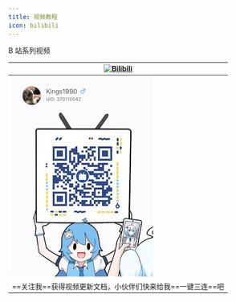 ```yaml
---
title: 视频教程
icon: bilibili
---
```


B 站系列视频

|[![Bilibili](https://img.shields.io/static/v1?label=BiliBili&message=BiliBili&logo=bilibili&color=FC8D34)](https://space.bilibili.com/370110042)
|------|
|<img alt="bilibili" src="/img/bilibili.jpg" width="" height=""/>|
|==关注我==获得视频更新文档，小伙伴们快来给我==一键三连==吧|

<BiliBili bvid="BV1xg41127TF" :ratio="5/4" />

<div style="height:20px"></div>

<BiliBili bvid="BV1RF411u766" :ratio="5/4" />

<div style="height:20px"></div>

<BiliBili bvid="BV1u5411S7ih" :ratio="5/4" />

<div style="height:20px"></div>

<BiliBili bvid="BV1zU4y1S7pC" :ratio="5/4" />
